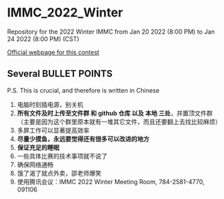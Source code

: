 # IMMC_2022_Winter
Repository for the 2022 Winter IMMC from Jan 20 2022 (8:00 PM) to Jan 24 2022 (8:00 PM) (CST)

[Official webpage for this contest](http://istem.info/web/news_detail.php?id=278)

## Several **BULLET POINTS**

P.S. This is crucial, and therefore is written in Chinese

1. 电脑时刻插电源，别关机
2. **所有文件及时上传至文件群 和 github 仓库 以及 本地 三处**，并置顶文件群（主要是因为这个群里原本就有一堆其它文件，而且还要翻上去找比较麻烦）
3. 多屏工作可以显著提高效率
4. **尽量少摸鱼，永远要觉得还有很多可以改进的地方**
5. **保证充足的睡眠**
6. 一些具体比赛的技术事项就不说了
7. 确保网络通畅
8. 饿了渴了就点外卖，邵老师爆笑
9. 使用腾讯会议：IMMC 2022 Winter Meeting Room, 784-2581-4770, 091106